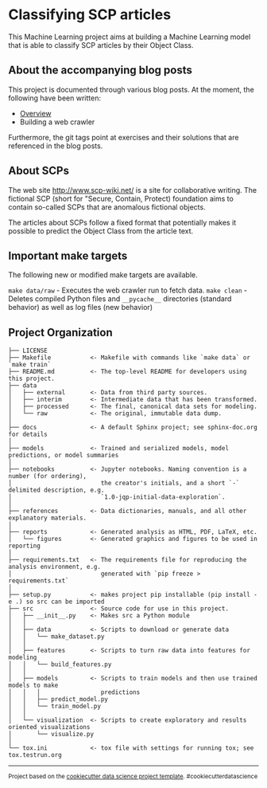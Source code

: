 Classifying SCP articles
==============================

This Machine Learning project aims at building a Machine Learning model that is
able to classify SCP articles by their Object Class.

About the accompanying blog posts
------------

This project is documented through various blog posts. At the moment, the
following have been written:
- <a href="https://paul-grillenberger.de/2019/11/10/a-machine-learning-project-classifying-scps-overview/">Overview</a>
- Building a web crawler

Furthermore, the git tags point at exercises and their solutions that are
referenced in the blog posts.

About SCPs
------------

The web site http://www.scp-wiki.net/ is a site for collaborative writing. The
fictional SCP (short for "Secure, Contain, Protect) foundation aims to contain
so-called SCPs that are anomalous fictional objects.

The articles about SCPs follow a fixed format that potentially makes it possible
to predict the Object Class from the article text.

Important make targets
------------

The following new or modified make targets are available.

`make data/raw` - Executes the web crawler run to fetch data.
`make clean` - Deletes compiled Python files and `__pycache__` directories
(standard behavior) as well as log files (new behavior)


Project Organization
------------

    ├── LICENSE
    ├── Makefile           <- Makefile with commands like `make data` or `make train`
    ├── README.md          <- The top-level README for developers using this project.
    ├── data
    │   ├── external       <- Data from third party sources.
    │   ├── interim        <- Intermediate data that has been transformed.
    │   ├── processed      <- The final, canonical data sets for modeling.
    │   └── raw            <- The original, immutable data dump.
    │
    ├── docs               <- A default Sphinx project; see sphinx-doc.org for details
    │
    ├── models             <- Trained and serialized models, model predictions, or model summaries
    │
    ├── notebooks          <- Jupyter notebooks. Naming convention is a number (for ordering),
    │                         the creator's initials, and a short `-` delimited description, e.g.
    │                         `1.0-jqp-initial-data-exploration`.
    │
    ├── references         <- Data dictionaries, manuals, and all other explanatory materials.
    │
    ├── reports            <- Generated analysis as HTML, PDF, LaTeX, etc.
    │   └── figures        <- Generated graphics and figures to be used in reporting
    │
    ├── requirements.txt   <- The requirements file for reproducing the analysis environment, e.g.
    │                         generated with `pip freeze > requirements.txt`
    │
    ├── setup.py           <- makes project pip installable (pip install -e .) so src can be imported
    ├── src                <- Source code for use in this project.
    │   ├── __init__.py    <- Makes src a Python module
    │   │
    │   ├── data           <- Scripts to download or generate data
    │   │   └── make_dataset.py
    │   │
    │   ├── features       <- Scripts to turn raw data into features for modeling
    │   │   └── build_features.py
    │   │
    │   ├── models         <- Scripts to train models and then use trained models to make
    │   │   │                 predictions
    │   │   ├── predict_model.py
    │   │   └── train_model.py
    │   │
    │   └── visualization  <- Scripts to create exploratory and results oriented visualizations
    │       └── visualize.py
    │
    └── tox.ini            <- tox file with settings for running tox; see tox.testrun.org


--------

<p><small>Project based on the <a target="_blank" href="https://drivendata.github.io/cookiecutter-data-science/">cookiecutter data science project template</a>. #cookiecutterdatascience</small></p>
